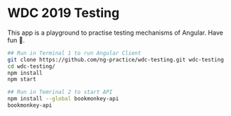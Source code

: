 # WDC 2019 Testing

This app is a playground to practise testing mechanisms of Angular.
Have fun 🎉.

```bash
## Run in Terminal 1 to run Angular Client
git clone https://github.com/ng-practice/wdc-testing.git wdc-testing
cd wdc-testing/
npm install
npm start

## Run in Temrinal 2 to start API
npm install --global bookmonkey-api
bookmonkey-api
```

